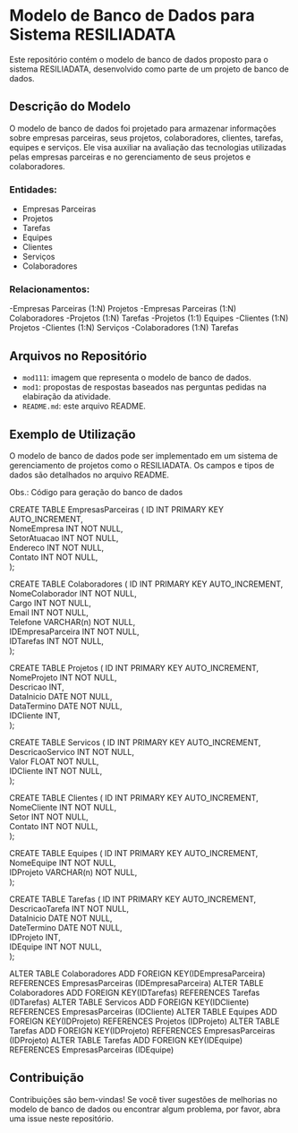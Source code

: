 # Modelo de Banco de Dados para Sistema RESILIADATA

Este repositório contém o modelo de banco de dados proposto para o sistema RESILIADATA, desenvolvido como parte de um projeto de banco de dados.

## Descrição do Modelo

O modelo de banco de dados foi projetado para armazenar informações sobre empresas parceiras, seus projetos, colaboradores, clientes, tarefas, equipes e serviços. Ele visa auxiliar na avaliação das tecnologias utilizadas pelas empresas parceiras e no gerenciamento de seus projetos e colaboradores.

### Entidades:

- Empresas Parceiras
- Projetos
- Tarefas
- Equipes
- Clientes
- Serviços
- Colaboradores

### Relacionamentos:

-Empresas Parceiras (1:N) Projetos
-Empresas Parceiras (1:N) Colaboradores
-Projetos (1:N) Tarefas
-Projetos (1:1) Equipes
-Clientes (1:N) Projetos
-Clientes (1:N) Serviços
-Colaboradores (1:N) Tarefas

## Arquivos no Repositório

- `mod111`: imagem que representa o modelo de banco de dados.
- `mod1`: propostas de respostas baseados nas perguntas pedidas na elabiração da atividade.
- `README.md`: este arquivo README.

## Exemplo de Utilização

O modelo de banco de dados pode ser implementado em um sistema de gerenciamento de projetos como o RESILIADATA. Os campos e tipos de dados são detalhados no arquivo README.

Obs.: Código para geração do banco de dados



CREATE TABLE EmpresasParceiras 
( 
 ID INT PRIMARY KEY AUTO_INCREMENT,  
 NomeEmpresa INT NOT NULL,  
 SetorAtuacao INT NOT NULL,  
 Endereco INT NOT NULL,  
 Contato INT NOT NULL,  
); 

CREATE TABLE Colaboradores 
( 
 ID INT PRIMARY KEY AUTO_INCREMENT,  
 NomeColaborador INT NOT NULL,  
 Cargo INT NOT NULL,  
 Email INT NOT NULL,  
 Telefone VARCHAR(n) NOT NULL,  
 IDEmpresaParceira INT NOT NULL,  
 IDTarefas INT NOT NULL,  
); 

CREATE TABLE Projetos 
( 
 ID INT PRIMARY KEY AUTO_INCREMENT,  
 NomeProjeto INT NOT NULL,  
 Descricao INT,  
 DataInicio DATE NOT NULL,  
 DataTermino DATE NOT NULL,  
 IDCliente INT,  
); 

CREATE TABLE Servicos 
( 
 ID INT PRIMARY KEY AUTO_INCREMENT,  
 DescricaoServico INT NOT NULL,  
 Valor FLOAT NOT NULL,  
 IDCliente INT NOT NULL,  
); 

CREATE TABLE Clientes 
( 
 ID INT PRIMARY KEY AUTO_INCREMENT,  
 NomeCliente INT NOT NULL,  
 Setor INT NOT NULL,  
 Contato INT NOT NULL,  
); 

CREATE TABLE Equipes 
( 
 ID INT PRIMARY KEY AUTO_INCREMENT,  
 NomeEquipe INT NOT NULL,  
 IDProjeto VARCHAR(n) NOT NULL,  
); 

CREATE TABLE Tarefas 
( 
 ID INT PRIMARY KEY AUTO_INCREMENT,  
 DescricaoTarefa INT NOT NULL,  
 DataInicio DATE NOT NULL,  
 DateTermino DATE NOT NULL,  
 IDProjeto INT,  
 IDEquipe INT NOT NULL,  
); 

ALTER TABLE Colaboradores ADD FOREIGN KEY(IDEmpresaParceira) REFERENCES EmpresasParceiras (IDEmpresaParceira)
ALTER TABLE Colaboradores ADD FOREIGN KEY(IDTarefas) REFERENCES Tarefas (IDTarefas)
ALTER TABLE Servicos ADD FOREIGN KEY(IDCliente) REFERENCES EmpresasParceiras (IDCliente)
ALTER TABLE Equipes ADD FOREIGN KEY(IDProjeto) REFERENCES Projetos (IDProjeto)
ALTER TABLE Tarefas ADD FOREIGN KEY(IDProjeto) REFERENCES EmpresasParceiras (IDProjeto)
ALTER TABLE Tarefas ADD FOREIGN KEY(IDEquipe) REFERENCES EmpresasParceiras (IDEquipe)


## Contribuição

Contribuições são bem-vindas! Se você tiver sugestões de melhorias no modelo de banco de dados ou encontrar algum problema, por favor, abra uma issue neste repositório.

